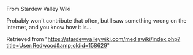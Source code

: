 From Stardew Valley Wiki

Probably won't contribute that often, but I saw something wrong on the internet, and you know how it is...

Retrieved from "https://stardewvalleywiki.com/mediawiki/index.php?title=User:Redwood&amp;oldid=158629"